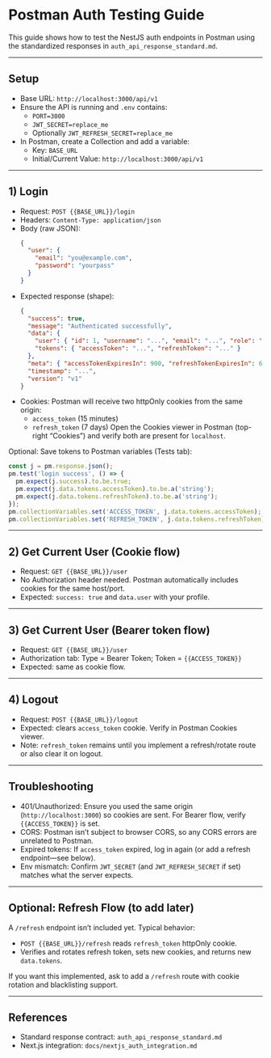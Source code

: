 # Postman Auth Testing Guide

This guide shows how to test the NestJS auth endpoints in Postman using the standardized responses in `auth_api_response_standard.md`.

---

## Setup

- Base URL: `http://localhost:3000/api/v1`
- Ensure the API is running and `.env` contains:
  - `PORT=3000`
  - `JWT_SECRET=replace_me`
  - Optionally `JWT_REFRESH_SECRET=replace_me`
- In Postman, create a Collection and add a variable:
  - Key: `BASE_URL`
  - Initial/Current Value: `http://localhost:3000/api/v1`

---

## 1) Login

- Request: `POST {{BASE_URL}}/login`
- Headers: `Content-Type: application/json`
- Body (raw JSON):
  ```json
  {
    "user": {
      "email": "you@example.com",
      "password": "yourpass"
    }
  }
  ```
- Expected response (shape):
  ```json
  {
    "success": true,
    "message": "Authenticated successfully",
    "data": {
      "user": { "id": 1, "username": "...", "email": "...", "role": "user" },
      "tokens": { "accessToken": "...", "refreshToken": "..." }
    },
    "meta": { "accessTokenExpiresIn": 900, "refreshTokenExpiresIn": 604800 },
    "timestamp": "...",
    "version": "v1"
  }
  ```
- Cookies: Postman will receive two httpOnly cookies from the same origin:
  - `access_token` (15 minutes)
  - `refresh_token` (7 days)
  Open the Cookies viewer in Postman (top-right “Cookies”) and verify both are present for `localhost`.

Optional: Save tokens to Postman variables (Tests tab):
```js
const j = pm.response.json();
pm.test('login success', () => {
  pm.expect(j.success).to.be.true;
  pm.expect(j.data.tokens.accessToken).to.be.a('string');
  pm.expect(j.data.tokens.refreshToken).to.be.a('string');
});
pm.collectionVariables.set('ACCESS_TOKEN', j.data.tokens.accessToken);
pm.collectionVariables.set('REFRESH_TOKEN', j.data.tokens.refreshToken);
```

---

## 2) Get Current User (Cookie flow)

- Request: `GET {{BASE_URL}}/user`
- No Authorization header needed. Postman automatically includes cookies for the same host/port.
- Expected: `success: true` and `data.user` with your profile.

---

## 3) Get Current User (Bearer token flow)

- Request: `GET {{BASE_URL}}/user`
- Authorization tab: Type = Bearer Token; Token = `{{ACCESS_TOKEN}}`
- Expected: same as cookie flow.

---

## 4) Logout

- Request: `POST {{BASE_URL}}/logout`
- Expected: clears `access_token` cookie. Verify in Postman Cookies viewer.
- Note: `refresh_token` remains until you implement a refresh/rotate route or also clear it on logout.

---

## Troubleshooting

- 401/Unauthorized: Ensure you used the same origin (`http://localhost:3000`) so cookies are sent. For Bearer flow, verify `{{ACCESS_TOKEN}}` is set.
- CORS: Postman isn’t subject to browser CORS, so any CORS errors are unrelated to Postman.
- Expired tokens: If `access_token` expired, log in again (or add a refresh endpoint—see below).
- Env mismatch: Confirm `JWT_SECRET` (and `JWT_REFRESH_SECRET` if set) matches what the server expects.

---

## Optional: Refresh Flow (to add later)

A `/refresh` endpoint isn’t included yet. Typical behavior:
- `POST {{BASE_URL}}/refresh` reads `refresh_token` httpOnly cookie.
- Verifies and rotates refresh token, sets new cookies, and returns new `data.tokens`.

If you want this implemented, ask to add a `/refresh` route with cookie rotation and blacklisting support.

---

## References

- Standard response contract: `auth_api_response_standard.md`
- Next.js integration: `docs/nextjs_auth_integration.md`

